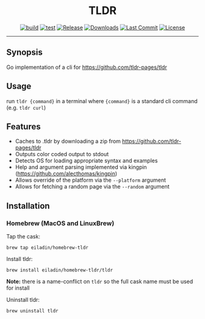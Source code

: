 <div align="center">
  
  <h1 align="center">TLDR</h1>

  [![build][build-image]][build-url]
  [![test][test-image]][test-url]
  [![Release][release-image]][release-url]
  [![Downloads][download-image]][download-url]
  [![Last Commit][last-commit-image]][last-commit-url]
  [![License][license-image]][license-url]
  
  [build-image]: https://github.com/eiladin/tldr/workflows/build/badge.svg
  [build-url]: https://github.com/eiladin/tldr/actions?query=workflow%3Abuild
  [test-image]: https://github.com/eiladin/tldr/workflows/test/badge.svg
  [test-url]: https://github.com/eiladin/tldr/actions?query=workflow%3Atest
  [release-image]: https://img.shields.io/github/v/release/eiladin/tldr
  [release-url]: https://github.com/eiladin/tldr/releases
  [download-image]: https://img.shields.io/github/downloads/eiladin/tldr/total?color=orange
  [download-url]: https://github.com/eiladin/tldr/releases
  [last-commit-image]: https://img.shields.io/github/last-commit/eiladin/tldr?color=%23ff69b4
  [last-commit-url]: https://github.com/eiladin/tldr/commits/master
  [license-image]: https://img.shields.io/github/license/eiladin/tldr?color=blue
  [license-url]: https://github.com/eiladin/tldr/blob/master/LICENSE
</div>

---

## Synopsis

Go implementation of a cli for https://github.com/tldr-pages/tldr


## Usage
run `tldr {command}` in a terminal where `{command}` is a standard cli command (e.g. `tldr curl`)

## Features
* Caches to .tldr by downloading a zip from https://github.com/tldr-pages/tldr
* Outputs color coded output to stdout
* Detects OS for loading appropriate syntax and examples
* Help and argument parsing implemented via kingpin (https://github.com/alecthomas/kingpin)
* Allows override of the platform via the `--platform` argument
* Allows for fetching a random page via the `--random` argument

## Installation
### Homebrew (MacOS and LinuxBrew)

Tap the cask:

`brew tap eiladin/homebrew-tldr`

Install tldr:

`brew install eiladin/homebrew-tldr/tldr` 

**Note:** there is a name-conflict on `tldr` so the full cask name must be used for install

Uninstall tldr:

`brew uninstall tldr`